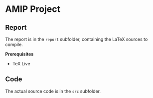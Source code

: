 # AMIP Project

## Report

The report is in the `report` subfolder, containing the LaTeX sources to compile.

**Prerequisites**

- TeX Live

## Code

The actual source code is in the `src` subfolder.
